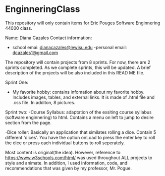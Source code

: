 # EnginneringClass

This repository will only contain items for Eric Pouges Software Enginnering 44000 class. 

Name: Diana Cazales
Contact information: 
  - school emai: dianacazales@lewisu.edu
  -personal email: dcazales1@gmail.com

The repository will contain projects from 8 sprints.
For now, there are 2 sprints completed. As we complete sprints, this will be updated.
A brief description of the projects will be also included in this READ ME file.

Sprint One:
 - My favorite hobby: contains infomation about my favorite hobby. Includes images, tables, and external links. It is made of .html file      and .css file. In additon, 8 pictures.  

Sprint two:
  -Course Syllabus: adaptation of the exsiting course syllabus (software enginnering) to html. Contains a menu on left to jump to desire      section from the page.
  
  -Dice roller: Basically an application that similates rolling a dice. Contain 5 different 'dices'. You have the option onLoad to press      the enter key to roll the dice or press each individual buttons to roll seperately. 
  

Most content is original(the idea). However, reference to https://www.w3schools.com/html/ was used throughout ALL projects to style and animate. In addition, I used information, code, and recommendations that was given by my professor, Mr. Pogue.
